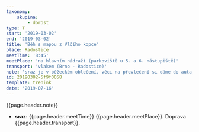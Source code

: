 ```yaml
---
taxonomy:
    skupina:
        - dorost
type: T
start: '2019-03-02'
end: '2019-03-02'
title: 'Běh s mapou z Vlčího kopce'
place: Radostice
meetTime: '8:45'
meetPlace: 'na hlavním nádraží (parkoviště u 5. a 6. nástupiště)'
transport: 'vlakem (Brno - Radostice)'
note: 'sraz je v běžeckém oblečení, věci na převlečení si dáme do auta, které pak bude čekat v Kohoutovicích'
id: 20190302-5f9f0058
template: trenink
date: '2019-07-16'
---
```

{{page.header.note}}
* **sraz**: {{page.header.meetTime}} {{page.header.meetPlace}}. Doprava {{page.header.transport}}.
